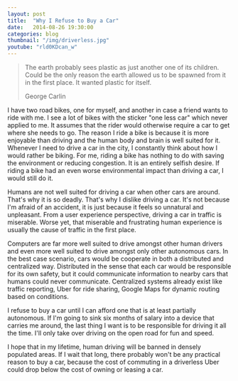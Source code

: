 ```yaml
---
layout: post
title:  "Why I Refuse to Buy a Car"
date:   2014-08-26 19:30:00
categories: blog
thumbnail: "/img/driverless.jpg"
youtube: "rld0KDcan_w"
---
```


> The earth probably sees plastic as just another one of its children. Could be
> the only reason the earth allowed us to be spawned from it in the first place.
> It wanted plastic for itself.
>
> George Carlin

I have two road bikes, one for myself, and another in case a friend wants to
ride with me. I see a lot of bikes with the sticker "one less car" which never
applied to me. It assumes that the rider would otherwise require a car to get
where she needs to go. The reason I ride a bike is because it is more enjoyable
than driving and the human body and brain is well suited for it. Whenever I
need to drive a car in the city, I constantly think about how I would rather
be biking. For me, riding a bike has nothing to do with saving the environment
or reducing congestion. It is an entirely selfish desire. If riding a bike had
an even worse environmental impact than driving a car, I would still do it.

Humans are not well suited for driving a car when other cars are around. That's
why it is so deadly. That's why I dislike driving a car. It's not because I'm
afraid of an accident, it is just because it feels so unnatural and unpleasant.
From a user experience perspective, driving a car in traffic is miserable. Worse
yet, that miserable and frustrating human experience is usually the cause of
traffic in the first place.

Computers are far more well suited to drive amongst other human drivers and even
more well suited to drive amongst only other autonomous cars. In the best case
scenario, cars would be cooperate in both a distributed and centralized way.
Distributed in the sense that each car would be responsible for its own safety,
but it could communicate information to nearby cars that humans could never
communicate. Centralized systems already exist like traffic reporting, Uber for
ride sharing, Google Maps for dynamic routing based on conditions.

I refuse to buy a car until I can afford one that is at least partially
autonomous. If I'm going to sink six months of salary into a device that carries
me around, the last thing I want is to be responsible for driving it all the
time. I'll only take over driving on the open road for fun and speed.

I hope that in my lifetime, human driving will be banned in densely populated
areas. If I wait that long, there probably won't be any practical reason to buy
a car, because the cost of commuting in a driverless Uber could drop below the
cost of owning or leasing a car.
